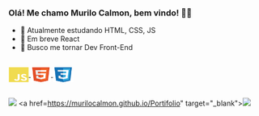 ### Olá! Me chamo Murilo Calmon, bem vindo! 👋😀


- 🌱 Atualmente estudando HTML, CSS, JS
- 🌱 Em breve React
- 👯 Busco me tornar Dev Front-End

<div>
  <a href="https://github.com/MuriloCalmon">

<div style="display: inline_block"><br>
  <img align="center" alt="Js" height="30" width="40" src="https://raw.githubusercontent.com/devicons/devicon/master/icons/javascript/javascript-plain.svg">
  <img align="center" alt="HTML" height="30" width="40" src="https://raw.githubusercontent.com/devicons/devicon/master/icons/html5/html5-original.svg">
  <img align="center" alt="CSS" height="30" width="40" src="https://raw.githubusercontent.com/devicons/devicon/master/icons/css3/css3-original.svg">
</div>
  <br>
<div> 

  
  <a href="https://www.linkedin.com/in/murilo-calmon-3a7876234/" target="_blank"><img src="https://img.shields.io/badge/-LinkedIn-%230077B5?style=for-the-badge&logo=linkedin&logoColor=white" target="_blank"></a>
  <a href=https://murilocalmon.github.io/Portifolio" target="_blank"><img src="https://img.shields.io/badge/-Portf%C3%B3lio-brown?style=for-the-badge&logo=true" target="_blank"></a>

</div>
